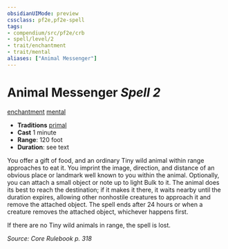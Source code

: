 ```yaml
---
obsidianUIMode: preview
cssclass: pf2e,pf2e-spell
tags:
- compendium/src/pf2e/crb
- spell/level/2
- trait/enchantment
- trait/mental
aliases: ["Animal Messenger"]
---
```

# Animal Messenger *Spell 2*   
[enchantment](enchantment.md "Enchantment School Trait")  [mental](mental.md "Mental Effect Trait")  

- **Traditions** [primal](primal.md "Primal Tradition Trait")
- **Cast** 1 minute 
- **Range**: 120 foot
- **Duration**: see text

You offer a gift of food, and an ordinary Tiny wild animal within range approaches to eat it. You imprint the image, direction, and distance of an obvious place or landmark well known to you within the animal. Optionally, you can attach a small object or note up to light Bulk to it. The animal does its best to reach the destination; if it makes it there, it waits nearby until the duration expires, allowing other nonhostile creatures to approach it and remove the attached object. The spell ends after 24 hours or when a creature removes the attached object, whichever happens first.

If there are no Tiny wild animals in range, the spell is lost.

*Source: Core Rulebook p. 318*